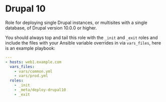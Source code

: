 # Drupal 10
Role for deploying single Drupal instances, or multisites with a single database, of Drupal version 10.0.0 or higher.

You should always top and tail this role with the `_init` and `_exit` roles and include the files with your Ansible variable overrides in via `vars_files`, here is an example playbook:

```yaml
---
- hosts: web1.example.com
  vars_files:
    - vars/common.yml
    - vars/prod.yml
  roles:
    - _init
    - _meta/deploy-drupal10
    - _exit
```

<!--ROLEVARS-->
<!--ENDROLEVARS-->
